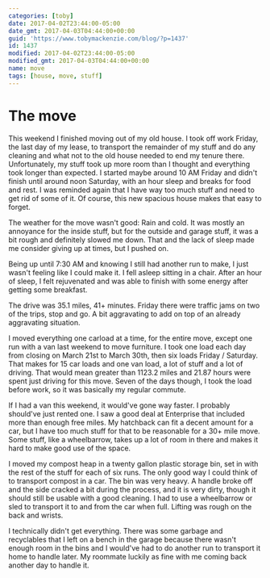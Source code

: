 ```yaml
---
categories: [toby]
date: 2017-04-02T23:44:00-05:00
date_gmt: 2017-04-03T04:44:00+00:00
guid: 'https://www.tobymackenzie.com/blog/?p=1437'
id: 1437
modified: 2017-04-02T23:44:00-05:00
modified_gmt: 2017-04-03T04:44:00+00:00
name: move
tags: [house, move, stuff]
---
```


The move
========

This weekend I finished moving out of my old house.<!--more-->  I took off work Friday, the last day of my lease, to transport the remainder of my stuff and do any cleaning and what not to the old house needed to end my tenure there.  Unfortunately, my stuff took up more room than I thought and everything took longer than expected.  I started maybe around 10 AM Friday and didn't finish until around noon Saturday, with an hour sleep and breaks for food and rest.  I was reminded again that I have way too much stuff and need to get rid of some of it.  Of course, this new spacious house makes that easy to forget.

The weather for the move wasn't good:  Rain and cold.  It was mostly an annoyance for the inside stuff, but for the outside and garage stuff, it was a bit rough and definitely slowed me down.  That and the lack of sleep made me consider giving up at times, but I pushed on.

Being up until 7:30 AM and knowing I still had another run to make, I just wasn't feeling like I could make it.  I fell asleep sitting in a chair.  After an hour of sleep, I felt rejuvenated and was able to finish with some energy after getting some breakfast.

The drive was 35.1 miles, 41+ minutes.  Friday there were traffic jams on two of the trips, stop and go.  A bit aggravating to add on top of an already aggravating situation.

I moved everything one carload at a time, for the entire move, except one run with a van last weekend to move furniture.  I took one load each day from closing on March 21st to March 30th, then six loads Friday / Saturday.  That makes for 15 car loads and one van load, a lot of stuff and a lot of driving.  That would mean greater than 1123.2 miles and 21.87 hours were spent just driving for this move.  Seven of the days though, I took the load before work, so it was basically my regular commute.

If I had a van this weekend, it would've gone way faster.  I probably should've just rented one.  I saw a good deal at Enterprise that included more than enough free miles.  My hatchback can fit a decent amount for a car, but I have too much stuff for that to be reasonable for a 30+ mile move.  Some stuff, like a wheelbarrow, takes up a lot of room in there and makes it hard to make good use of the space.

I moved my compost heap in a twenty gallon plastic storage bin, set in with the rest of the stuff for each of six runs.  The only good way I could think of to transport compost in a car.  The bin was very heavy.  A handle broke off and the side cracked a bit during the process, and it is very dirty, though it should still be usable with a good cleaning.  I had to use a wheelbarrow or sled to transport it to and from the car when full.  Lifting was rough on the back and wrists.

I technically didn't get everything.  There was some garbage and recyclables that I left on a bench in the garage because there wasn't enough room in the bins and I would've had to do another run to transport it home to handle later.  My roommate luckily as fine with me coming back another day to handle it.
